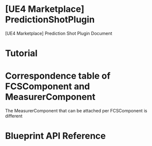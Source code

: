 # [UE4 Marketplace] PredictionShotPlugin
[UE4 Marketplace] Prediction Shot Plugin Document
# Tutorial

# Correspondence table of FCSComponent and MeasurerComponent
The MeasurerComponent that can be attached per FCSComponent is different
# Blueprint API Reference
